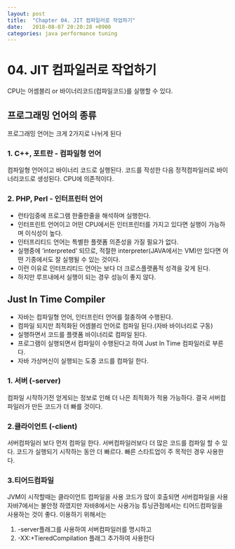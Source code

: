 ```yaml
---
layout: post
title:  "Chapter 04. JIT 컴파일러로 작업하기"
date:   2018-08-07 20:20:28 +0900
categories: java performance tuning
---
```


# 04. JIT 컴파일러로 작업하기

CPU는 어셈블리 or 바이너리코드(컴파일코드)를 실행할 수 있다.

## 프로그래밍 언어의 종류

프로그래밍 언어는 크게 2가지로 나뉘게 된다

### 1. C++, 포트란 - 컴파일형 언어

컴파일형 언어이고 바이너리 코드로 실행된다.
코드를 작성한 다음 정적컴파일러로 바이너리코드로 생성된다.
CPU에 의존적이다.

### 2. PHP, Perl - 인터프린터 언어

- 런타임중에 프로그램 한줄한줄을 해석하며 실행한다.
- 인터프린트 언어이고 어떤 CPU에서든 인터프린터를 가지고 있다면 실행이 가능하며 이식성이 높다.
- 인터프리티드 언어는 특별한 플랫폼 의존성을 가질 필요가 없다. 
- 실행중에 ‘interpreted’ 되므로, 적절한 interpreter(JAVA에서는 VM)만 있다면 어떤 기종에서도 잘 실행될 수 있는 것이다. 
- 이런 이유로 인터프리티드 언어는 보다 더 크로스플랫폼적 성격을 갖게 된다.
- 하지만 루프내에서 실행이 되는 경우 성능이 좋지 않다.

## Just In Time Compiler

- 자바는 컴파일형 언어, 인터프린터 언어를 절충하여 수행된다.
- 컴파일 되지만 최적화된 어셈블리 언어로 컴파일 된다.(자바 바이너리로 구동)
- 실행하면서 코드를 플랫폼 바이너리로 컴파일 된다.
- 프로그램이 실행되면서 컴파일이 수행된다고 하여 Just In Time 컴파일러로 부른다.
- 자바 가상머신이 실행되는 도중 코드를 컴파일 한다.

### 1. 서버 (-server)

컴파일 시작하기전 얻게되는 정보로 인해 더 나은 최적화가 적용 가능하다.
결국 서버컴파일러가 만든 코드가 더 빠를 것이다.

### 2.클라이언트 (-client)

서버컴파일러 보다 먼저 컴파일 한다.
서버컴파일러보다 더 많은 코드를 컴파일 할 수 있다.
코드가 실행되기 시작하는 동안 더 빠르다.
빠른 스타트업이 주 목적인 경우 사용한다.

### 3.티어드컴파일

JVM이 시작할때는 클라이언트 컴파일을 사용
코드가 많이 호출되면 서버컴파일을 사용
자바7에서는 불안정 하였지만 자바8에서는 사용가능
튜닝관점에서는 티어드컴파일을 사용하는 것이 좋다.
이용하기 위해서는 
1. -server플래그를 사용하여 서버컴파일러를 명시하고
2. -XX:+TieredCompilation 플래그 추가하여 사용한다
